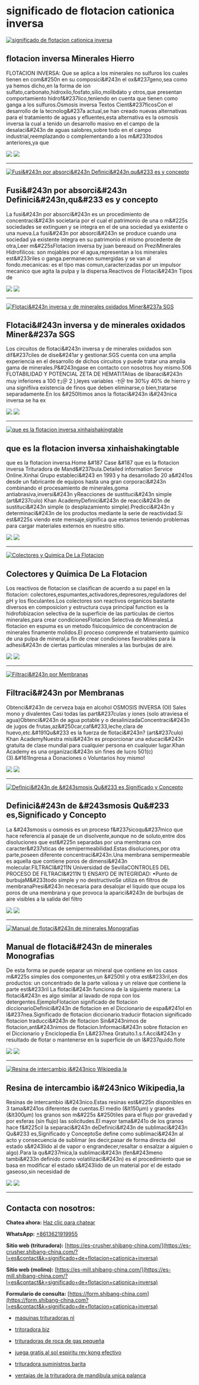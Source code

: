 # significado de flotacion cationica inversa

<a href="https://swt.shibang-china.com/?l=es&img&k=significado+de+flotacion+cationica+inversa" target="_blank">![significado de flotacion cationica inversa](http://static.shibang-china.com/all-800x300/1006.jpg)</a>

## flotacion inversa Minerales Hierro
FLOTACION INVERSA: Que se aplica a los minerales no sulfuros los cuales tienen en com&#250n en su composici&#243n el ox&#237geno,sea como ya hemos dicho,en la forma de ion sulfato,carbonato,hidroxilo,fosfato,silio,molibdato y otros,que presentan comportamiento hidrof&#237lico,teniendo en cuenta que tienen como ganga a los sulfuros.Osmosis inversa Textos Cient&#237ficosCon el desarrollo de la tecnolog&#237a actual,se han creado nuevas alternativas para el tratamiento de aguas y efluentes,esta alternativa es la osmosis inversa la cual a tenido un desarrollo masivo en el campo de la desalaci&#243n de aguas salobres,sobre todo en el campo industrial,reemplazando o complementando a los m&#233todos anteriores,ya que


<a href="https://whatsapp.shibangsoft.com/WhatsApp.php" target="_blank" title="WhatsApp">![](http://static.shibang-china.com/icon/whatsapp.png)</a> <a href="https://swt.shibang-china.com/?l=es&icon&k=significado+de+flotacion+cationica+inversa" target="_blank">![](http://static.shibang-china.com/icon/chat-es.png)</a>

---

<a href="https://swt.shibang-china.com/?l=es&img&k=significado+de+flotacion+cationica+inversa" target="_blank">![Fusi&#243n por absorci&#243n Definici&#243n,qu&#233 es y concepto](http://static.shibang-china.com/all-800x300/96.jpg)</a>

## Fusi&#243n por absorci&#243n Definici&#243n,qu&#233 es y concepto
La fusi&#243n por absorci&#243n es un procedimiento de concentraci&#243n societaria por el cual el patrimonio de una o m&#225s sociedades se extinguen y se integra en el de una sociedad ya existente o una nueva.La fusi&#243n por absorci&#243n se produce cuando una sociedad ya existente integra en su patrimonio el mismo procedente de otra,Leer m&#225sFlotacion inversa by juan bereaud on PreziMinerales Hidrofilicos: son mojables por el agua,representan a los minerales est&#233riles o ganga.permanecen sumergidas y se van al fondo.mecanicas: es el tipo mas comun,caracterizadas por un impulsor mecanico que agita la pulpa y la dispersa.Reactivos de Flotaci&#243n Tipos de


<a href="https://whatsapp.shibangsoft.com/WhatsApp.php" target="_blank" title="WhatsApp">![](http://static.shibang-china.com/icon/whatsapp.png)</a> <a href="https://swt.shibang-china.com/?l=es&icon&k=significado+de+flotacion+cationica+inversa" target="_blank">![](http://static.shibang-china.com/icon/chat-es.png)</a>

---

<a href="https://swt.shibang-china.com/?l=es&img&k=significado+de+flotacion+cationica+inversa" target="_blank">![Flotaci&#243n inversa y de minerales oxidados Miner&#237a SGS](http://static.shibang-china.com/all-800x300/98.jpg)</a>

## Flotaci&#243n inversa y de minerales oxidados Miner&#237a SGS
Los circuitos de flotaci&#243n inversa y de minerales oxidados son dif&#237ciles de dise&#241ar y gestionar.SGS cuenta con una amplia experiencia en el desarrollo de dichos circuitos y puede tratar una amplia gama de minerales.P&#243ngase en contacto con nosotros hoy mismo.506 FLOTABILIDAD Y POTENCIAL ZETA DE HEMATITAlias de libaraci&#243n muy inferiores a 100 ｾｭ＠ 2 ),leyes variables ･ｾ＠ tre 30%y 40% de hierro y una signifiiva existencia de finos que deben eliminarse,o bien,tratarse separadamente.En los &#250ltimos anos la flotaci&#243n i&#243nica inversa se ha ex


<a href="https://whatsapp.shibangsoft.com/WhatsApp.php" target="_blank" title="WhatsApp">![](http://static.shibang-china.com/icon/whatsapp.png)</a> <a href="https://swt.shibang-china.com/?l=es&icon&k=significado+de+flotacion+cationica+inversa" target="_blank">![](http://static.shibang-china.com/icon/chat-es.png)</a>

---

<a href="https://swt.shibang-china.com/?l=es&img&k=significado+de+flotacion+cationica+inversa" target="_blank">![que es la flotacion inversa xinhaishakingtable](http://static.shibang-china.com/all-800x300/422.jpg)</a>

## que es la flotacion inversa xinhaishakingtable
que es la flotacion inversa.Home &#187 Case &#187 que es la flotacion inversa Trituradora de Mand&#237bula.Detailed information Service Online.Xinhai Grupo estableci&#243 en 1993 y ha desarrollado 20 a&#241os desde un fabricante de equipos hasta una gran corporaci&#243n combinando el procesamiento de minerales,goma antiabrasiva,inversi&#243n yReacciones de sustituci&#243n simple (art&#237culo) Khan AcademyDefinici&#243n de reacci&#243n de sustituci&#243n simple (o desplazamiento simple).Predicci&#243n y determinaci&#243n de los productos mediante la serie de reactividad.Si est&#225s viendo este mensaje,significa que estamos teniendo problemas para cargar materiales externos en nuestro sitio.


<a href="https://whatsapp.shibangsoft.com/WhatsApp.php" target="_blank" title="WhatsApp">![](http://static.shibang-china.com/icon/whatsapp.png)</a> <a href="https://swt.shibang-china.com/?l=es&icon&k=significado+de+flotacion+cationica+inversa" target="_blank">![](http://static.shibang-china.com/icon/chat-es.png)</a>

---

<a href="https://swt.shibang-china.com/?l=es&img&k=significado+de+flotacion+cationica+inversa" target="_blank">![Colectores y Quimica De La Flotacion](http://static.shibang-china.com/all-800x300/52.jpg)</a>

## Colectores y Quimica De La Flotacion
Los reactivos de flotacion se clasifican de acuerdo a su papel en la flotacion: colectores,espumantes,activadores,depresores,reguladores del pH y los floculantes.Los colectores son reactivos organicos bastante diversos en composicion y estructura cuya principal function es la hidrofobizacion selectiva de la superficie de las particulas de ciertos minerales,para crear condicionesFlotacion Selectiva de MineralesLa flotacion en espuma es un metodo fisicoquimico de concentracion de minerales finamente molidos.El proceso comprende el tratamiento quimico de una pulpa de mineral,a fin de crear condiciones favorables para la adhesi&#243n de ciertas particulas minerales a las burbujas de aire.


<a href="https://whatsapp.shibangsoft.com/WhatsApp.php" target="_blank" title="WhatsApp">![](http://static.shibang-china.com/icon/whatsapp.png)</a> <a href="https://swt.shibang-china.com/?l=es&icon&k=significado+de+flotacion+cationica+inversa" target="_blank">![](http://static.shibang-china.com/icon/chat-es.png)</a>

---

<a href="https://swt.shibang-china.com/?l=es&img&k=significado+de+flotacion+cationica+inversa" target="_blank">![Filtraci&#243n por Membranas](http://static.shibang-china.com/all-800x300/1415.jpg)</a>

## Filtraci&#243n por Membranas
Obtenci&#243n de cerveza baja en alcohol OSMOSIS INVERSA (OI) Sales mono y divalentes Casi todas las part&#237culas y iones (solo atraviesa el agua)Obtenci&#243n de agua potable y o desalinizadaConcentraci&#243n de jugos de frutas,az&#250car,caf&#233,leche,clara de huevo,etc.&#191Qu&#233 es la fuerza de flotaci&#243n? (art&#237culo) Khan AcademyNuestra misi&#243n es proporcionar una educaci&#243n gratuita de clase mundial para cualquier persona en cualquier lugar.Khan Academy es una organizaci&#243n sin fines de lucro 501(c)(3).&#161Ingresa a Donaciones o Voluntarios hoy mismo!


<a href="https://whatsapp.shibangsoft.com/WhatsApp.php" target="_blank" title="WhatsApp">![](http://static.shibang-china.com/icon/whatsapp.png)</a> <a href="https://swt.shibang-china.com/?l=es&icon&k=significado+de+flotacion+cationica+inversa" target="_blank">![](http://static.shibang-china.com/icon/chat-es.png)</a>

---

<a href="https://swt.shibang-china.com/?l=es&img&k=significado+de+flotacion+cationica+inversa" target="_blank">![Definici&#243n de &#243smosis Qu&#233 es,Significado y Concepto](http://static.shibang-china.com/all-800x300/654.jpg)</a>

## Definici&#243n de &#243smosis Qu&#233 es,Significado y Concepto
La &#243smosis u osmosis es un proceso f&#237sicoqu&#237mico que hace referencia al pasaje de un disolvente,aunque no de soluto,entre dos disoluciones que est&#225n separadas por una membrana con caracter&#237sticas de semipermeabilidad.Estas disoluciones,por otra parte,poseen diferente concentraci&#243n.Una membrana semipermeable es aquella que contiene poros de dimensi&#243n molecular.FILTRACI&#211N Universidad de SevillaCONTROLES DEL PROCESO DE FILTRACI&#211N 1) ENSAYO DE INTEGRIDAD: •Punto de burbujaM&#233todo simple y no destructivoSe utiliza en filtros de membranaPresi&#243n necesaria para desalojar el liquido que ocupa los poros de una membrana y que provoca la aparici&#243n de burbujas de aire visibles a la salida del filtro


<a href="https://whatsapp.shibangsoft.com/WhatsApp.php" target="_blank" title="WhatsApp">![](http://static.shibang-china.com/icon/whatsapp.png)</a> <a href="https://swt.shibang-china.com/?l=es&icon&k=significado+de+flotacion+cationica+inversa" target="_blank">![](http://static.shibang-china.com/icon/chat-es.png)</a>

---

<a href="https://swt.shibang-china.com/?l=es&img&k=significado+de+flotacion+cationica+inversa" target="_blank">![Manual de flotaci&#243n de minerales Monografias](http://static.shibang-china.com/all-800x300/775.jpg)</a>

## Manual de flotaci&#243n de minerales Monografias
De esta forma se puede separar un mineral que contiene en los casos m&#225s simples dos componentes,un &#250til y otra est&#233ril,en dos productos: un concentrado de la parte valiosa y un relave que contiene la parte est&#233ril La flotaci&#243n funciona de la siguiente manera: La flotaci&#243n es algo similar al lavado de ropa con los detergentes.EjemploFlotacion significado de flotacion diccionarioDefinici&#243n de flotacion en el Diccionario de espa&#241ol en l&#237nea.Significado de flotacion diccionario.traducir flotacion significado flotacion traducci&#243n de flotacion Sin&#243nimos de flotacion,ant&#243nimos de flotacion.Informaci&#243n sobre flotacion en el Diccionario y Enciclopedia En L&#237nea Gratuito.1.s.f.Acci&#243n y resultado de flotar o mantenerse en la superficie de un l&#237quido.flote


<a href="https://whatsapp.shibangsoft.com/WhatsApp.php" target="_blank" title="WhatsApp">![](http://static.shibang-china.com/icon/whatsapp.png)</a> <a href="https://swt.shibang-china.com/?l=es&icon&k=significado+de+flotacion+cationica+inversa" target="_blank">![](http://static.shibang-china.com/icon/chat-es.png)</a>

---

<a href="https://swt.shibang-china.com/?l=es&img&k=significado+de+flotacion+cationica+inversa" target="_blank">![Resina de intercambio i&#243nico Wikipedia,la](http://static.shibang-china.com/all-800x300/1221.jpg)</a>

## Resina de intercambio i&#243nico Wikipedia,la
Resinas de intercambio i&#243nico.Estas resinas est&#225n disponibles en 3 tama&#241os diferentes de cuentas.El medio (&lt150μm) y grandes (&lt300μm) los granos son m&#225s &#250tiles para el flujo por gravedad y por esferas (sin flujo) las solicitudes.El mayor tama&#241o de los granos hace f&#225cil la separaci&#243n deDefinici&#243n de sublimaci&#243n Qu&#233 es,Significado y ConceptoSe define como sublimaci&#243n al acto y consecuencia de sublimar (es decir,pasar de forma directa del estado s&#243lido al de vapor o engrandecer,resaltar o ensalzar a alguien o algo).Para la qu&#237mica,la sublimaci&#243n (fen&#243meno tambi&#233n definido como volatilizaci&#243n) es el procedimiento que se basa en modificar el estado s&#243lido de un material por el de estado gaseoso,sin necesidad de


<a href="https://whatsapp.shibangsoft.com/WhatsApp.php" target="_blank" title="WhatsApp">![](http://static.shibang-china.com/icon/whatsapp.png)</a> <a href="https://swt.shibang-china.com/?l=es&icon&k=significado+de+flotacion+cationica+inversa" target="_blank">![](http://static.shibang-china.com/icon/chat-es.png)</a>

---
## Contacta con nosotros:

**Chatea ahora:** [Haz clic para chatear](https://swt.shibang-china.com?l=es&contact&k=significado+de+flotacion+cationica+inversa)

**WhatsApp:**  [+8613621919955](https://whatsapp.shibangsoft.com/WhatsApp.php)

**Sitio web (trituradora):** [https://es-crusher.shibang-china.com/](https://es-crusher.shibang-china.com/?l=es&contact&k=significado+de+flotacion+cationica+inversa)

**Sitio web (molino):** [https://es-mill.shibang-china.com/](https://es-mill.shibang-china.com/?l=es&contact&k=significado+de+flotacion+cationica+inversa)

**Formulario de consulta:** [https://form.shibang-china.com](https://form.shibang-china.com?l=es&contact&k=significado+de+flotacion+cationica+inversa)

* [maquinas trituradoras nl](../67/maquinas%20trituradoras%20nl.md)

* [tritoradora biz](../67/tritoradora%20biz.md)

* [trituradoras de roca de gas pequeña](../78/trituradoras%20de%20roca%20de%20gas%20peque%C3%B1a.md)

* [juega gratis al sol espiritu rey kong efectivo](../69/juega%20gratis%20al%20sol%20espiritu%20rey%20kong%20efectivo.md)

* [trituradora suministros barita](../72/trituradora%20suministros%20barita.md)

* [ventajas de la trituradora de mandibula unica palanca](../77/ventajas%20de%20la%20trituradora%20de%20mandibula%20unica%20palanca.md)